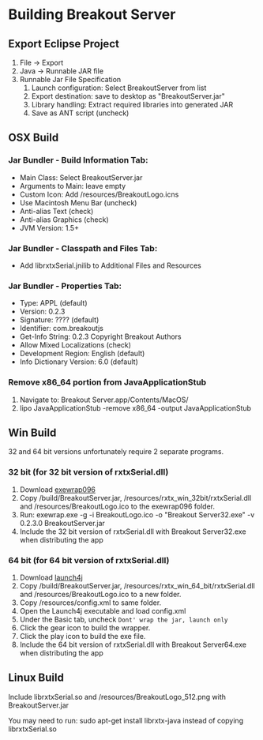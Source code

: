 Building Breakout Server
===

Export Eclipse Project
---

1. File -> Export
2. Java -> Runnable JAR file
3. Runnable Jar File Specification
   1. Launch configuration: Select BreakoutServer from list
   2. Export destination: save to desktop as "BreakoutServer.jar"
   3. Library handling: Extract required libraries into generated JAR
   4. Save as ANT script (uncheck)


OSX Build
---

### Jar Bundler - Build Information Tab:

- Main Class: Select BreakoutServer.jar
- Arguments to Main: leave empty
- Custom Icon: Add /resources/BreakoutLogo.icns
- Use Macintosh Menu Bar (uncheck)
- Anti-alias Text (check)
- Anti-alias Graphics (check)
- JVM Version: 1.5+

### Jar Bundler - Classpath and Files Tab:

- Add librxtxSerial.jnilib to Additional Files and Resources

### Jar Bundler - Properties Tab:

- Type: APPL (default)
- Version: 0.2.3
- Signature: ???? (default)
- Identifier: com.breakoutjs
- Get-Info String: 0.2.3 Copyright Breakout Authors
- Allow Mixed Localizations (check)
- Development Region: English (default)
- Info Dictionary Version: 6.0 (default)

### Remove x86_64 portion from JavaApplicationStub

1. Navigate to: Breakout Server.app/Contents/MacOS/
2. lipo JavaApplicationStub -remove x86_64 -output JavaApplicationStub


Win Build
---

32 and 64 bit versions unfortunately require 2 separate programs.

### 32 bit (for 32 bit version of rxtxSerial.dll)

1. Download [exewrap096](http://code.google.com/p/exewrap/)
2. Copy /build/BreakoutServer.jar, /resources/rxtx_win_32bit/rxtxSerial.dll and 
/resources/BreakoutLogo.ico to the exewrap096 folder.
3. Run: exewrap.exe -g -i BreakoutLogo.ico -o "Breakout Server32.exe" -v 0.2.3.0 BreakoutServer.jar
4. Include the 32 bit version of rxtxSerial.dll with Breakout Server32.exe when distributing the app

### 64 bit (for 64 bit version of rxtxSerial.dll)

1. Download [launch4j](http://launch4j.sourceforge.net/)
2. Copy /build/BreakoutServer.jar, /resources/rxtx_win_64_bit/rxtxSerial.dll and 
/resources/BreakoutLogo.ico to a new folder.
3. Copy /resources/config.xml to same folder.
4. Open the Launch4j executable and load config.xml
5. Under the Basic tab, uncheck `Dont' wrap the jar, launch only`
6. Click the gear icon to build the wrapper.
7. Click the play icon to build the exe file.
8. Include the 64 bit version of rxtxSerial.dll with Breakout Server64.exe when distributing the app


Linux Build
---

Include librxtxSerial.so and /resources/BreakoutLogo_512.png with BreakoutServer.jar

You may need to run: sudo apt-get install librxtx-java instead of copying librxtxSerial.so

